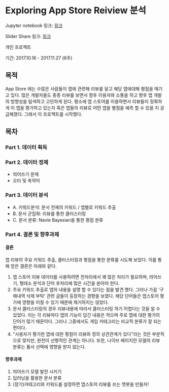 # Exploring App Store Reiview 분석

Jupyter notebook 링크: [링크](https://nbviewer.jupyter.org/github/simonjisu/app_store_reviews_analysis/blob/master/Exploring_App_Store_Reviews.ipynb)

Slider Share 링크: [링크](https://www.slideshare.net/secret/LaSRTJVgvvtuAx)

개인 프로젝트

기간: 2017.10.16 - 2017.11.27 (6주)

## 목적
App Store 에는 수많은 사람들이 앱에 관련해 리뷰를 달고 해당 앱에대해 평점을 매기고 있다. 많은 개발자들도 종종 리뷰를 보면서 향후 이용자와 소통을 하고 향후 앱 개발의 방향성을 탐색하고 고민하게 된다. 평소에 앱 스토어를 이용하면서 리뷰들이 정확하게 이 앱을 평가하고 있는지 혹은 앱들의 리뷰로 어떤 앱을 별점을 예측 할 수 있을 지 궁금해졌다. 그래서 이 프로젝트를 시작했다.

## 목차
### Part 1. 데이터 획득

### Part 2. 데이터 정제
* 띄어쓰기 문제
* 오타 및 축약어
### Part 3. 데이터 분석
* A. 키워드분석: 문서 전체의 키워드 / 앱별로 키워드 추출
* B. 문서 군집화: 리뷰를 통한 클러스터링
* C. 문서 분류: Navie Bayesian을 통한 평점 분류
### Part 4. 결론 및 향후과제
#### 결론
앱 리뷰의 주요 키워드 추출, 클러스터링과 평점을 통한 분류를 시도해 보았다. 이를 통해 얻은 결론은 아래와 같다. 
1. 앱 스토어 리뷰 데이터를 사용하려면 전처리에서 꽤 많은 처리가 필요하며, 띄어쓰기, 형태소 분석과 단어 후처리에 많은 시간을 쏟아야 한다.
2. 주요 키워드 추출로 앱의 내용을 설명 할 수 있다는 점을 발견 했다. 그러나 가끔 '구매내역 삭제 부탁' 관련 글들이 등장하는 경향을 보였다. 해당 단어들은 앱스토어 평가에 영향을 미칠 수 있기 때문에 제거하지는 않았다.
3. 문서 클러스터링의 경우 리뷰내용에 따라서 클러스터링 하기 어렵다는 것을 알 수 있었다. 이는 각 리뷰마다 앱의 기능이 담긴 내용은  적으며 주로 앱에 대한 평가의 단어가 많기 때문이다. 그러나 그중에서도 게임 카테고리는 비교적 분류가 잘 되는 편이다.
4. "사용자가 평가한 앱에 대한 평점이 리뷰와 정의 상관관계가 있다"라는 것은 부분적으로 맞지만, 완전이 선형적인 관계는 아니다. 또한, 나이브 베이지안 모델의 리뷰 분류는 품사 선택에 영향을 받지 않는다.
#### 향후과제
1. 띄어쓰기 모델 발전 시키기
2. 딥러닝을 활용한 문서 분류
3. (장기)카테고리와 키워드를 설정하면 앱스토어 리뷰를 쓰는 챗봇을 만들자!

